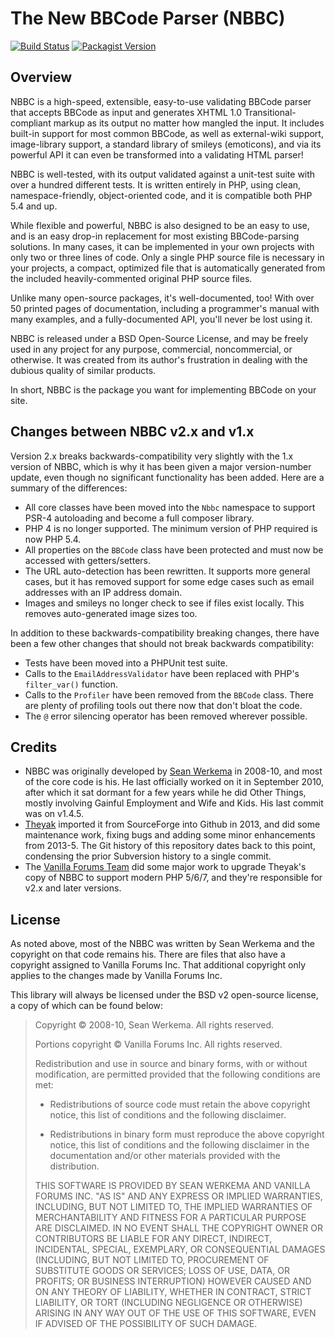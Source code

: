 # The New BBCode Parser (NBBC)

[![Build Status](https://img.shields.io/travis/vanilla/nbbc.svg?style=flat-square)](https://travis-ci.org/vanilla/nbbc)
[![Packagist Version](https://img.shields.io/packagist/v/vanilla/nbbc.svg?style=flat-square)](https://packagist.org/packages/vanilla/nbbc)

## Overview

NBBC is a high-speed, extensible, easy-to-use validating BBCode parser that accepts BBCode as input and generates XHTML 1.0 Transitional-compliant markup as its output no matter how mangled the input. It includes built-in support for most common BBCode, as well as external-wiki support, image-library support, a standard library of smileys (emoticons), and via its powerful API it can even be transformed into a validating HTML parser!

NBBC is well-tested, with its output validated against a unit-test suite with over a hundred different tests. It is written entirely in PHP, using clean, namespace-friendly, object-oriented code, and it is compatible both PHP 5.4 and up.

While flexible and powerful, NBBC is also designed to be an easy to use, and is an easy drop-in replacement for most existing BBCode-parsing solutions. In many cases, it can be implemented in your own projects with only two or three lines of code. Only a single PHP source file is necessary in your projects, a compact, optimized file that is automatically generated from the included heavily-commented original PHP source files.

Unlike many open-source packages, it's well-documented, too! With over 50 printed pages of documentation, including a programmer's manual with many examples, and a fully-documented API, you'll never be lost using it.

NBBC is released under a BSD Open-Source License, and may be freely used in any project for any purpose, commercial, noncommercial, or otherwise. It was created from its author's frustration in dealing with the dubious quality of similar products.

In short, NBBC is the package you want for implementing BBCode on your site.

## Changes between NBBC v2.x and v1.x

Version 2.x breaks backwards-compatibility very slightly with the 1.x version of NBBC, which is why it has been given a major version-number update, even though no significant functionality has been added. Here are a summary of the differences:

- All core classes have been moved into the `Nbbc` namespace to support PSR-4 autoloading and become a full composer library.
- PHP 4 is no longer supported. The minimum version of PHP required is now PHP 5.4.
- All properties on the `BBCode` class have been protected and must now be accessed with getters/setters.
- The URL auto-detection has been rewritten. It supports more general cases, but it has removed support for some edge cases such as email addresses with an IP address domain.
- Images and smileys no longer check to see if files exist locally. This removes auto-generated image sizes too.

In addition to these backwards-compatibility breaking changes, there have been a few other changes that should not break backwards compatibility:

- Tests have been moved into a PHPUnit test suite.
- Calls to the `EmailAddressValidator` have been replaced with PHP's `filter_var()` function.
- Calls to the `Profiler` have been removed from the `BBCode` class. There are plenty of profiling tools out there now that don't bloat the code.
- The `@` error silencing operator has been removed wherever possible.

## Credits

- NBBC was originally developed by [Sean Werkema](https://github.com/seanofw) in 2008-10, and most of the core code is his.  He last officially worked on it in September 2010, after which it sat dormant for a few years while he did Other Things, mostly involving Gainful Employment and Wife and Kids.  His last commit was on v1.4.5.
- [Theyak](https://github.com/theyak) imported it from SourceForge into Github in 2013, and did some maintenance work, fixing bugs and adding some minor enhancements from 2013-5.  The Git history of this repository dates back to this point, condensing the prior Subversion history to a single commit.
- The [Vanilla Forums Team](https://github.com/vanilla) did some major work to upgrade Theyak's copy of NBBC to support modern PHP 5/6/7, and they're responsible for v2.x and later versions.

## License

As noted above, most of the NBBC was written by Sean Werkema and the copyright on that code remains his. There are files that also have a copyright assigned to Vanilla Forums Inc. That additional copyright only applies to the changes made by Vanilla Forums Inc.

This library will always be licensed under the BSD v2 open-source license, a copy of which can be found below:

> Copyright &copy; 2008-10, Sean Werkema. All rights reserved.
>
> Portions copyright &copy; Vanilla Forums Inc. All rights reserved.
>
> Redistribution and use in source and binary forms, with or without modification, are permitted provided that the following conditions are met:
>
> - Redistributions of source code must retain the above copyright notice, this list of conditions and the following disclaimer.
>
> - Redistributions in binary form must reproduce the above copyright notice, this list of conditions and the following disclaimer in the documentation and/or other materials provided with the distribution.
>
> THIS SOFTWARE IS PROVIDED BY SEAN WERKEMA AND VANILLA FORUMS INC. "AS IS" AND ANY EXPRESS OR IMPLIED WARRANTIES, INCLUDING, BUT NOT LIMITED TO, THE IMPLIED WARRANTIES OF MERCHANTABILITY AND FITNESS FOR A PARTICULAR PURPOSE ARE DISCLAIMED. IN NO EVENT SHALL THE COPYRIGHT OWNER OR CONTRIBUTORS BE LIABLE FOR ANY DIRECT, INDIRECT, INCIDENTAL, SPECIAL, EXEMPLARY, OR CONSEQUENTIAL DAMAGES (INCLUDING, BUT NOT LIMITED TO, PROCUREMENT OF SUBSTITUTE GOODS OR SERVICES; LOSS OF USE, DATA, OR PROFITS; OR BUSINESS INTERRUPTION) HOWEVER CAUSED AND ON ANY THEORY OF LIABILITY, WHETHER IN CONTRACT, STRICT LIABILITY, OR TORT (INCLUDING NEGLIGENCE OR OTHERWISE) ARISING IN ANY WAY OUT OF THE USE OF THIS SOFTWARE, EVEN IF ADVISED OF THE POSSIBILITY OF SUCH DAMAGE.
